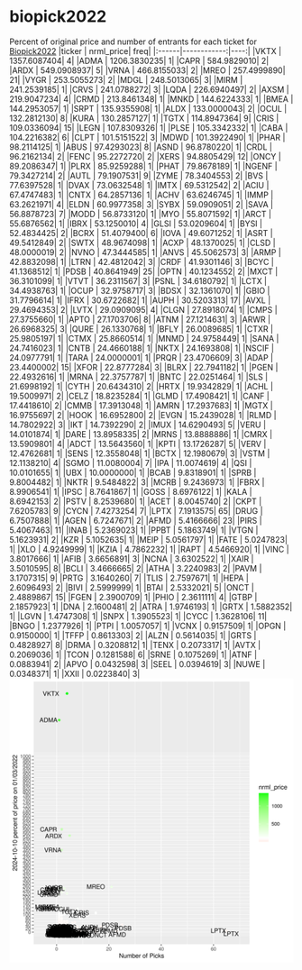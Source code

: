 # biopick2022
Percent of original price and number of entrants for each ticket for [Biopick2022](https://twitter.com/hashtag/Biopick2022)
|ticker |   nrml_price| freq|
|:------|------------:|----:|
|VKTX   | 1357.6087404|    4|
|ADMA   | 1206.3830235|    1|
|CAPR   |  584.9829010|    2|
|ARDX   |  549.0908937|    5|
|VRNA   |  466.8155033|    2|
|MREO   |  257.4999890|   21|
|VYGR   |  253.5055273|    2|
|MDGL   |  248.5013065|    3|
|MIRM   |  241.2539185|    1|
|CRVS   |  241.0788272|    3|
|LQDA   |  226.6940497|    2|
|AXSM   |  219.9047234|    4|
|CRMD   |  213.8461348|    1|
|MNKD   |  144.6224333|    1|
|BMEA   |  144.2953057|    1|
|SRPT   |  135.9355908|    1|
|ALDX   |  133.0000043|    2|
|OCUL   |  132.2812130|    8|
|KURA   |  130.2857127|    1|
|TGTX   |  114.8947364|    9|
|CRIS   |  109.0336094|   15|
|LEGN   |  107.8309326|    1|
|PLSE   |  105.3342332|    1|
|CABA   |  104.2216382|    6|
|CLPT   |  101.5151522|    3|
|MDWD   |  101.3922490|    1|
|PHAR   |   98.2114125|    1|
|ABUS   |   97.4293023|    8|
|ASND   |   96.8780220|    1|
|CRDL   |   96.2162134|    2|
|FENC   |   95.2272720|    2|
|XERS   |   94.8805429|   12|
|ONCY   |   89.2086347|    1|
|PLRX   |   85.9259288|    1|
|PHAT   |   79.8678189|    1|
|NGENF  |   79.3427214|    2|
|AUTL   |   79.1907531|    9|
|ZYME   |   78.3404553|    2|
|BVS    |   77.6397528|    1|
|DVAX   |   73.0632548|    1|
|IMTX   |   69.5312542|    2|
|ACIU   |   67.4747483|    1|
|CNTX   |   64.2857136|    1|
|ACHV   |   63.6246745|    1|
|IMMP   |   63.2621971|    4|
|ELDN   |   60.9977358|    3|
|SYBX   |   59.0909051|    2|
|SAVA   |   56.8878723|    7|
|MODD   |   56.8733120|    1|
|MYO    |   55.8071592|    1|
|ARCT   |   55.6876562|    1|
|IBRX   |   53.1250010|    4|
|GLSI   |   53.0209604|    1|
|BYSI   |   52.4834425|    2|
|BCRX   |   51.4079400|    6|
|IOVA   |   49.6071252|    1|
|ASRT   |   49.5412849|    2|
|SWTX   |   48.9674098|    1|
|ACXP   |   48.1370025|    1|
|CLSD   |   48.0000019|    2|
|NVNO   |   47.3444585|    1|
|ANVS   |   45.5062573|    3|
|ARMP   |   42.8832098|    1|
|LTRN   |   42.4812042|    3|
|CRDF   |   41.9301146|    3|
|BCYC   |   41.1368512|    1|
|PDSB   |   40.8641949|   25|
|OPTN   |   40.1234552|    2|
|MXCT   |   36.3101099|    1|
|VTVT   |   36.2311567|    3|
|PSNL   |   34.6180792|    1|
|LCTX   |   34.4938763|    1|
|OCUP   |   32.9758717|    3|
|BDSX   |   32.1361070|    1|
|GBIO   |   31.7796614|    1|
|IFRX   |   30.6722682|    1|
|AUPH   |   30.5203313|   17|
|AVXL   |   29.4694353|    2|
|LVTX   |   29.0909095|    4|
|CLGN   |   27.8918074|    1|
|CMPS   |   27.3755660|    1|
|APTO   |   27.1703706|    8|
|ATNM   |   27.1214631|    3|
|ARWR   |   26.6968325|    3|
|QURE   |   26.1330768|    1|
|BFLY   |   26.0089685|    1|
|CTXR   |   25.9805197|    1|
|CTMX   |   25.8660514|    1|
|MNMD   |   24.9758449|    1|
|SANA   |   24.7416023|    1|
|CNTB   |   24.4660188|    1|
|NKTX   |   24.1693808|    1|
|NSCIF  |   24.0977791|    1|
|TARA   |   24.0000001|    1|
|PRQR   |   23.4706609|    3|
|ADAP   |   23.4400002|   15|
|XFOR   |   22.8777284|    3|
|BLRX   |   22.7941182|    1|
|PGEN   |   22.4932616|    1|
|MRNA   |   22.3757787|    1|
|BNTC   |   22.0251464|    1|
|SLS    |   21.6998192|    1|
|CYTH   |   20.6434310|    2|
|HRTX   |   19.9342829|    1|
|ACHL   |   19.5009971|    2|
|CELZ   |   18.8235284|    1|
|GLMD   |   17.4908421|    1|
|CANF   |   17.4418610|    2|
|CMMB   |   17.3913048|    1|
|AMRN   |   17.2937683|    1|
|MGTX   |   16.9755697|    2|
|HOOK   |   16.6952800|    2|
|EVGN   |   15.2439028|    1|
|RLMD   |   14.7802922|    3|
|IKT    |   14.7392290|    2|
|IMUX   |   14.6290493|    5|
|VERU   |   14.0101874|    1|
|DARE   |   13.8958335|    2|
|MRNS   |   13.8888886|    1|
|CMRX   |   13.5909801|    4|
|ADCT   |   13.5643560|    1|
|KPTI   |   13.1726287|    5|
|VERV   |   12.4762681|    1|
|SENS   |   12.3558048|    1|
|BCTX   |   12.1980679|    3|
|VSTM   |   12.1138210|    4|
|SGMO   |   11.0080004|    7|
|IPA    |   11.0074619|    4|
|QSI    |   10.0101655|    1|
|UBX    |   10.0000000|    1|
|BCAB   |    9.8318901|    1|
|SPRB   |    9.8004482|    1|
|NKTR   |    9.5484822|    3|
|MCRB   |    9.2436973|    1|
|FBRX   |    8.9906541|    1|
|IPSC   |    8.7641867|    1|
|GOSS   |    8.6976122|    1|
|KALA   |    8.6942153|    2|
|PSTV   |    8.2539680|    1|
|ACET   |    8.0045740|    2|
|CKPT   |    7.6205783|    9|
|CYCN   |    7.4273254|    7|
|LPTX   |    7.1913575|   65|
|DRUG   |    6.7507888|    1|
|AGEN   |    6.7247671|    2|
|AFMD   |    5.4166666|   23|
|PIRS   |    5.4067463|   11|
|INAB   |    5.2369023|    1|
|PPBT   |    5.1863749|    1|
|VTGN   |    5.1623931|    2|
|KZR    |    5.1052635|    1|
|MEIP   |    5.0561797|    1|
|FATE   |    5.0247823|    1|
|XLO    |    4.9249999|    1|
|KZIA   |    4.7862232|    1|
|RAPT   |    4.5466920|    1|
|VINC   |    3.8017666|    1|
|AFIB   |    3.6656891|    3|
|NCNA   |    3.6302522|    1|
|XAIR   |    3.5010595|    8|
|BCLI   |    3.4666665|    2|
|ATHA   |    3.2240983|    2|
|PAVM   |    3.1707315|    9|
|PRTG   |    3.1640260|    7|
|TLIS   |    2.7597671|    1|
|HEPA   |    2.6096493|    2|
|BIVI   |    2.5999999|    1|
|BTAI   |    2.5332021|    5|
|ONCT   |    2.4889867|   15|
|FGEN   |    2.3900709|    1|
|PHIO   |    2.3611111|    4|
|GTBP   |    2.1857923|    1|
|DNA    |    2.1600481|    2|
|ATRA   |    1.9746193|    1|
|GRTX   |    1.5882352|    1|
|LGVN   |    1.4747308|    1|
|SNPX   |    1.3905523|    1|
|CYCC   |    1.3628106|   11|
|BNGO   |    1.2377926|    1|
|PTPI   |    1.0057057|    1|
|VCNX   |    0.9157509|    1|
|OPGN   |    0.9150000|    1|
|TFFP   |    0.8613303|    2|
|ALZN   |    0.5614035|    1|
|GRTS   |    0.4828927|    8|
|DRMA   |    0.3208812|    1|
|TENX   |    0.2073317|    1|
|AVTX   |    0.2069036|    1|
|TCON   |    0.1281588|    6|
|SRNE   |    0.1075269|    1|
|ATNF   |    0.0883941|    2|
|APVO   |    0.0432598|    3|
|SEEL   |    0.0394619|    3|
|NUWE   |    0.0348371|    1|
|XXII   |    0.0223840|    3|
![retvspicks](biopicks.png?raw=true)
